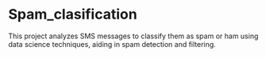 # Spam_clasification
This project analyzes SMS messages to classify them as spam or ham using data science techniques, aiding in spam detection and filtering.
